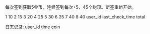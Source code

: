 每次签到获取5金币，连续签到每次+5，45个封顶。断签重新开始。


1 10
2 15
3 20
4 25
5 30
6 35
7 40
8 40 
user_id last_check_time total


日志记录:
user_id time coin

